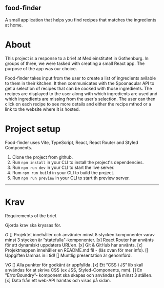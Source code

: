 ## food-finder
A small application that helps you find recipes that matches the ingredients at home.

# About
This project is a response to a brief at Medieinstitutet in Gothenburg. In groups of three, we were tasked with creating a small React app. The purpose of the app was our choice.

Food-finder takes input from the user to create a list of ingredients avilable to them in their kitchen. It then communicates with the Spoonacular API to get a selection of recipes that can be cooked with those ingredients. The recipes are displayed to the user along with which ingredients are used and which ingredients are missing from the user's selection. The user can then click on each recipe to see more details and either the recipe mthod or a link to the website where it is hosted.


# Project setup
Food-finder uses Vite, TypeScript, React, React Router and Styled Components.

1. Clone the project from github.
2. Run `npm install` in your CLI to install the project's dependencies.
3. Run `npm run dev` in your CLI to start the live server.
4. Rum `npm run build` in your CLI to build the project.
5. Run `npm run preview` in your CLI to start th preview server.
----

# Krav
Requirements of the brief.

Gjorda krav ska kryssas för.

*G*
[]  Projektet innehåller och använder minst 8 stycken komponenter varav minst 3 stycken är “statefulla"-komponenter.
[x] React Router har använts för att dynamiskt uppdatera URL’en.
[x] Git & GitHub har använts.
[x] Projektmappen innehåller en README.md fil - (läs ovan för mer info).
[]  Uppgiften lämnas in i tid!
[]  Muntlig presentation är genomförd.

*VG*
[]  Alla punkter för godkänt är uppfyllda.
[x] Ett “CSS i JS“ lib skall användas för at skriva CSS (ex JSS, Styled-Components, mm).
[]  En ”ErrorBoundry”- komponent ska skapas och användas på minst 3 ställen.
[x] Data från ett web-API hämtas och visas på sidan.
